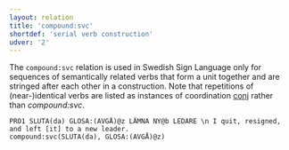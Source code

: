 ```yaml
---
layout: relation
title: 'compound:svc'
shortdef: 'serial verb construction'
udver: '2'
---
```


The `compound:svc` relation is used in Swedish Sign Language only for sequences of semantically related verbs that form a unit together and are stringed after each other in a construction. Note that repetitions of (near-)identical verbs are listed as instances of coordination [conj]() rather than _compound:svc_.

~~~ sdparse
PRO1 SLUTA(da) GLOSA:(AVGÅ)@z LÄMNA NY@b LEDARE \n I quit, resigned, and left [it] to a new leader.
compound:svc(SLUTA(da), GLOSA:(AVGÅ)@z)
~~~
<!-- Interlanguage links updated Út 9. května 2023, 20:04:07 CEST -->
